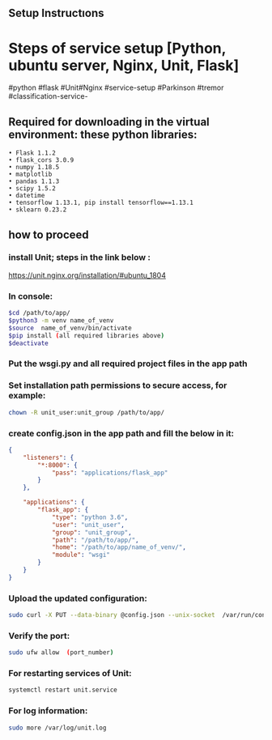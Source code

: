 ## Setup Instructıons

# Steps of service setup [Python, ubuntu server, Nginx, Unit, Flask]

#python #flask #Unit#Nginx #service-setup #Parkinson #tremor #classification-service-

## Required for downloading in the virtual environment: these python libraries:
    • Flask 1.1.2
    • flask_cors 3.0.9
    • numpy 1.18.5
    • matplotlib 
    • pandas 1.1.3
    • scipy 1.5.2
    • datetime
    • tensorflow 1.13.1, pip install tensorflow==1.13.1
    • sklearn 0.23.2

## how to proceed
### install Unit; steps in the link below :
https://unit.nginx.org/installation/#ubuntu_1804

### In console:

```bash
$cd /path/to/app/
$python3 -m venv name_of_venv
$source  name_of_venv/bin/activate
$pip install (all required libraries above)
$deactivate
```


### Put the wsgi.py and all required project files in the app path

### Set installation path permissions to secure access, for example:
```bash
chown -R unit_user:unit_group /path/to/app/
```

### create config.json in the app path and fill the below in it:
```json
{
    "listeners": {
        "*:8000": {
            "pass": "applications/flask_app"
        }
    },

    "applications": {
        "flask_app": {
            "type": "python 3.6",
            "user": "unit_user",
            "group": "unit_group",
            "path": "/path/to/app/",
            "home": "/path/to/app/name_of_venv/",
            "module": "wsgi"
        }
    }
}
```

### Upload the updated configuration:
```bash
sudo curl -X PUT --data-binary @config.json --unix-socket  /var/run/control.unit.sock http://localhost/config/
```

### Verify the port:
```bash
sudo ufw allow  (port_number)
```

### For restarting services of Unit:
```bash
systemctl restart unit.service
```


### For log information:
```bash
sudo more /var/log/unit.log
```
